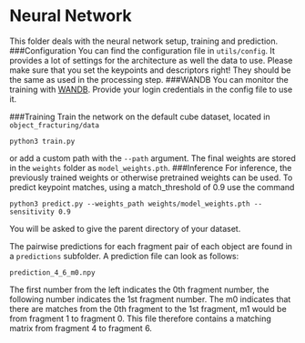 # Neural Network
This folder deals with the neural network setup, training and prediction.
###Configuration
You can find the configuration file in ````utils/config````.
It provides a lot of settings for the architecture as well the data to use.
Please make sure that you set the keypoints and descriptors right! They should be the same as used
in the processing step.
###WANDB
You can monitor the training with [WANDB](https://wandb.ai/). Provide your login credentials in the config file
to use it.

###Training
Train the network on the default cube dataset, located in ```object_fracturing/data```
````
python3 train.py
````
or add a custom path with the ````--path```` argument. The final weights are stored in the ```weights```
folder as ````model_weights.pth````.
###Inference
For inference, the previously trained weights or otherwise pretrained weights can be used.
To predict keypoint matches, using a match_threshold of 0.9 use the command
````
python3 predict.py --weights_path weights/model_weights.pth --sensitivity 0.9
````
You will be asked to give the parent directory of your dataset.

The pairwise predictions for each fragment pair of each object are found in a ``predictions`` subfolder.
A prediction file can look as follows:

``prediction_4_6_m0.npy``

The first number from the left indicates the 0th fragment number, the following number indicates the 1st fragment number.
The m0 indicates that there are matches from the 0th fragment to the 1st fragment, m1 would be from fragment 1 to fragment 0. This file therefore contains
a matching matrix from fragment 4 to fragment 6.


